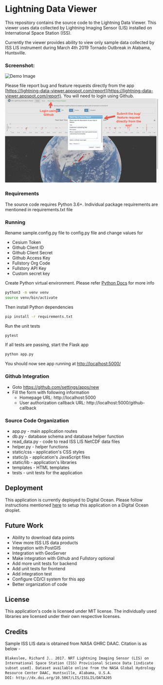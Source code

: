 # Lightning Data Viewer

This repository contains the source code to the Lightning Data Viewer. This viewer uses data collected by Lightning Imaging Sensor (LIS) installed on International Space Station (ISS).


Currently the viewer provides ability to view only sample data collected by ISS LIS instrument during March 4th 2019 Tornado Outbreak in Alabama, Huntsville.

### Screenshot:

![Demo Image](static/images/demo/demo.gif)

Please file report bug and feature requests directly from the app [https://lightning-data-viewer.appspot.com/report](https://lightning-data-viewer.appspot.com/report). You will need to login using Github.
![Issue Submit](static/images/demo/bug-feature.png)

### Requirements
The source code requires Python 3.6+. Individual package requirements are mentioned in requirements.txt file

### Running
Rename sample.config.py file to config.py file and change values for
- Cesium Token
- Github Client ID
- Github Client Secret
- Github Access Key
- Fullstory Org Code
- Fullstory API Key
- Custom secret key

Create Python virtual environment. Please refer [Python Docs](https://docs.python.org/3/library/venv.html) for more info
```bash
python3 -m venv venv
source venv/bin/activate
```
Then install Python dependencies
```bash
pip install -r requirements.txt
```

Run the unit tests
```bash
pytest
```

If all tests are passing, start the Flask app
```bash
python app.py
```

You should now see app running at [http://localhost:5000/](http://localhost:5000/)

### Github Integration
- Goto https://github.com/settings/apps/new
- Fill the form with following information
    - Homepage URL: http://localhost:5000
    - User authorization callback URL: http://localhost:5000/github-callback

### Source Code Organization
- app.py - main application routes 
- db.py - database schema and database helper function 
- read_data.py - code to read ISS LIS NetCDF data files
- helper.py - helper functions
- static/css - application's CSS styles
- static/js - application's JavaScript files
- static/lib - application's libraries
- templates - HTML templates
- tests - unit tests for the application

## Deployment
This application is currently deployed to Digital Ocean. Please follow instructions mentioned [here](https://www.digitalocean.com/community/tutorials/how-to-serve-flask-applications-with-uswgi-and-nginx-on-ubuntu-18-04) to setup this application on a Digital Ocean droplet.

## Future Work
- Ability to download data points
- View more ISS LIS data products
- Integration with PostGIS
- Integration with GeoServer
- Make integration with Github and Fullstory optional
- Add more unit tests for backend
- Add unit tests for frontend 
- Add integration test
- Configure CD/CI system for this app
- Better organization of code

## License
This application's code is licensed under MIT license. The individually used libraries are licensed under their own respective licenses.

## Credits
Sample ISS LIS data is obtained from NASA GHRC DAAC. Citation is as below -
```
Blakeslee, Richard J.. 2017. NRT Lightning Imaging Sensor (LIS) on International Space Station (ISS) Provisional Science Data [indicate subset used]. Dataset available online from the NASA Global Hydrology Resource Center DAAC, Huntsville, Alabama, U.S.A. 
DOI: http://dx.doi.org/10.5067/LIS/ISSLIS/DATA205
```
